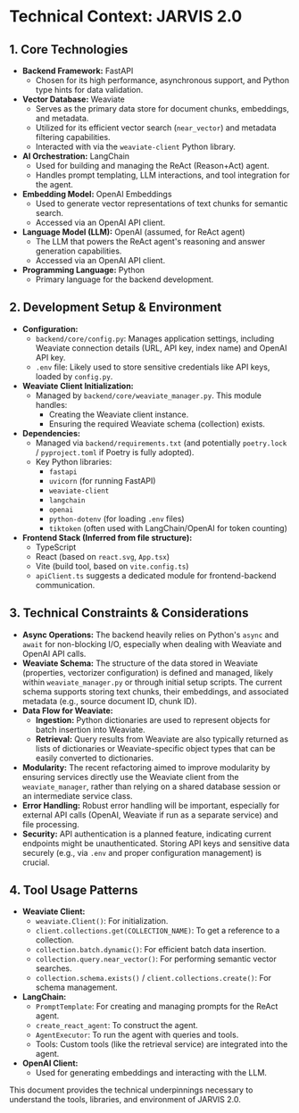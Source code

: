 # Technical Context: JARVIS 2.0

## 1. Core Technologies

*   **Backend Framework:** FastAPI
    *   Chosen for its high performance, asynchronous support, and Python type hints for data validation.
*   **Vector Database:** Weaviate
    *   Serves as the primary data store for document chunks, embeddings, and metadata.
    *   Utilized for its efficient vector search (`near_vector`) and metadata filtering capabilities.
    *   Interacted with via the `weaviate-client` Python library.
*   **AI Orchestration:** LangChain
    *   Used for building and managing the ReAct (Reason+Act) agent.
    *   Handles prompt templating, LLM interactions, and tool integration for the agent.
*   **Embedding Model:** OpenAI Embeddings
    *   Used to generate vector representations of text chunks for semantic search.
    *   Accessed via an OpenAI API client.
*   **Language Model (LLM):** OpenAI (assumed, for ReAct agent)
    *   The LLM that powers the ReAct agent's reasoning and answer generation capabilities.
    *   Accessed via an OpenAI API client.
*   **Programming Language:** Python
    *   Primary language for the backend development.

## 2. Development Setup & Environment

*   **Configuration:**
    *   `backend/core/config.py`: Manages application settings, including Weaviate connection details (URL, API key, index name) and OpenAI API key.
    *   `.env` file: Likely used to store sensitive credentials like API keys, loaded by `config.py`.
*   **Weaviate Client Initialization:**
    *   Managed by `backend/core/weaviate_manager.py`. This module handles:
        *   Creating the Weaviate client instance.
        *   Ensuring the required Weaviate schema (collection) exists.
*   **Dependencies:**
    *   Managed via `backend/requirements.txt` (and potentially `poetry.lock` / `pyproject.toml` if Poetry is fully adopted).
    *   Key Python libraries:
        *   `fastapi`
        *   `uvicorn` (for running FastAPI)
        *   `weaviate-client`
        *   `langchain`
        *   `openai`
        *   `python-dotenv` (for loading `.env` files)
        *   `tiktoken` (often used with LangChain/OpenAI for token counting)
*   **Frontend Stack (Inferred from file structure):**
    *   TypeScript
    *   React (based on `react.svg`, `App.tsx`)
    *   Vite (build tool, based on `vite.config.ts`)
    *   `apiClient.ts` suggests a dedicated module for frontend-backend communication.

## 3. Technical Constraints & Considerations

*   **Async Operations:** The backend heavily relies on Python's `async` and `await` for non-blocking I/O, especially when dealing with Weaviate and OpenAI API calls.
*   **Weaviate Schema:** The structure of the data stored in Weaviate (properties, vectorizer configuration) is defined and managed, likely within `weaviate_manager.py` or through initial setup scripts. The current schema supports storing text chunks, their embeddings, and associated metadata (e.g., source document ID, chunk ID).
*   **Data Flow for Weaviate:**
    *   **Ingestion:** Python dictionaries are used to represent objects for batch insertion into Weaviate.
    *   **Retrieval:** Query results from Weaviate are also typically returned as lists of dictionaries or Weaviate-specific object types that can be easily converted to dictionaries.
*   **Modularity:** The recent refactoring aimed to improve modularity by ensuring services directly use the Weaviate client from the `weaviate_manager`, rather than relying on a shared database session or an intermediate service class.
*   **Error Handling:** Robust error handling will be important, especially for external API calls (OpenAI, Weaviate if run as a separate service) and file processing.
*   **Security:** API authentication is a planned feature, indicating current endpoints might be unauthenticated. Storing API keys and sensitive data securely (e.g., via `.env` and proper configuration management) is crucial.

## 4. Tool Usage Patterns

*   **Weaviate Client:**
    *   `weaviate.Client()`: For initialization.
    *   `client.collections.get(COLLECTION_NAME)`: To get a reference to a collection.
    *   `collection.batch.dynamic()`: For efficient batch data insertion.
    *   `collection.query.near_vector()`: For performing semantic vector searches.
    *   `collection.schema.exists()` / `client.collections.create()`: For schema management.
*   **LangChain:**
    *   `PromptTemplate`: For creating and managing prompts for the ReAct agent.
    *   `create_react_agent`: To construct the agent.
    *   `AgentExecutor`: To run the agent with queries and tools.
    *   Tools: Custom tools (like the retrieval service) are integrated into the agent.
*   **OpenAI Client:**
    *   Used for generating embeddings and interacting with the LLM.

This document provides the technical underpinnings necessary to understand the tools, libraries, and environment of JARVIS 2.0.
